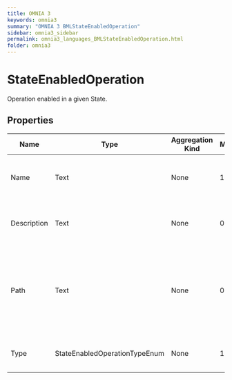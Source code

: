 ```yaml
---
title: OMNIA 3
keywords: omnia3
summary: "OMNIA 3 BMLStateEnabledOperation"
sidebar: omnia3_sidebar
permalink: omnia3_languages_BMLStateEnabledOperation.html
folder: omnia3
---
```


# StateEnabledOperation
Operation enabled in a given State.
## Properties

| Name | Type | Aggregation Kind | Multiplicity | Description |
| --------- | --------- | --------- | --------- | --------- |
| Name | Text | None | 1..1 | The name of the entity (unique identifier). |
| Description | Text | None | 0..1 | The textual explanation of the entities' purpose. |
| Path | Text | None | 0..1 | Path to the operation to enable. When accessing to a composite collection, use the '.' to navigate. |
| Type | StateEnabledOperationTypeEnum | None | 1..1 | The operation type to enable. |


